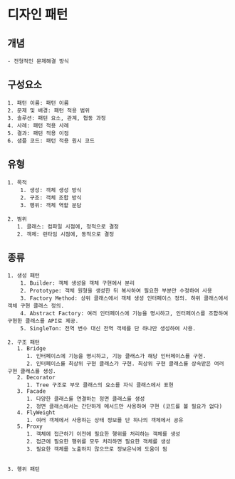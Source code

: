 # 디자인 패턴

## 개념

    - 전형적인 문제해결 방식

## 구성요소

    1. 패턴 이름: 패턴 이름
    2. 문제 및 배경: 패턴 적용 범위
    3. 솔루션: 패턴 요소, 관계, 협동 과정
    4. 사례: 패턴 적용 사례
    5. 결과: 패턴 적용 이점
    6. 샘플 코드: 패턴 적용 원시 코드

## 유형

    1. 목적
        1. 생성: 객체 생성 방식
        2. 구조: 객체 조합 방식
        3. 행위: 객체 역할 분담

    2. 범위
       1. 클래스: 컴파일 시점에, 정적으로 결정
       2. 객체: 런타임 시점에, 동적으로 결정

## 종류

    1. 생성 패턴
        1. Builder: 객체 생성을 객체 구현에서 분리
        2. Prototype: 객체 원형을 생성한 뒤 복사하여 필요한 부분만 수정하여 사용
        3. Factory Method: 상위 클래스에서 객체 생성 인터페이스 정의. 하위 클래스에서 객체 구현 클래스 정의.
        4. Abstract Factory: 여러 인터페이스에 기능을 명시하고, 인터페이스를 조합하여 구현한 클래스를 API로 제공.
        5. SingleTon: 전역 변수 대신 전역 객체를 단 하나만 생성하여 사용.

    2. 구조 패턴
       1. Bridge
          1. 인터페이스에 기능을 명시하고, 기능 클래스가 해당 인터페이스를 구현.
          2. 인터페이스를 최상위 구현 클래스가 구현. 최상위 구현 클래스를 상속받은 여러 구현 클래스를 생성.
       2. Decorator
          1. Tree 구조로 부모 클래스의 요소를 자식 클래스에서 표현
       3. Facade
          1. 다양한 클래스를 연결하는 정면 클래스를 생성
          2. 정면 클래스에서는 간단하게 메서드만 사용하여 구현 (코드를 볼 필요가 없다)
       4. FlyWeight
          1. 여러 객체에서 사용하는 상태 정보를 단 하나의 객체에서 공유
       5. Proxy
          1. 객체에 접근하기 이전에 필요한 행위를 처리하는 객체를 생성
          2. 접근에 필요한 행위를 모두 처리하면 필요한 객체를 생성
          3. 필요한 객체를 노출하지 않으므로 정보은닉에 도움이 됨


    3. 행위 패턴